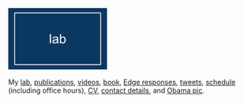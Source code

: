 <img src="img/lab.png" width="200"/>

My
[lab](https://meclab.org),
[publications](https://scholar.google.com/citations?user=Dj-kPasAAAAJ&hl=en&oi=ao),
[videos](https://www.youtube.com/results?search_query=josh+bongard),
[book](https://www.amazon.com/o/ASIN/0262162393/ref=s9_asin_title/103-1396384-1927027),
[Edge responses](https://www.edge.org/memberbio/joshua_bongard),
[tweets](https://twitter.com/DoctorJosh), 
[schedule](https://docs.google.com/document/d/1-Jx9owNRMs1IbH1sXvOCXTqUIxyaJkOtlWzZfFVMZzQ/edit?usp=sharing) (including office hours),
[CV](https://drive.google.com/file/d/1ij9w22ngco-nB_RXE6q5QZMTujVL0DFY/view?usp=sharing),
[contact details](https://www.uvm.edu/cems/cs/profiles/josh_bongard),
and
[Obama pic](https://jbongard.github.io/img/2010_PECASE_HiRes.png).
